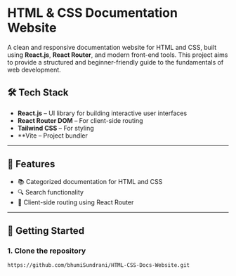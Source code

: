 # HTML & CSS Documentation Website

A clean and responsive documentation website for HTML and CSS, built using **React.js**, **React Router**, and modern front-end tools. This project aims to provide a structured and beginner-friendly guide to the fundamentals of web development.

## 🛠️ Tech Stack

- **React.js** – UI library for building interactive user interfaces
- **React Router DOM** – For client-side routing
- **Tailwind CSS** – For styling
- **Vite – Project bundler

---

## 📁 Features

- 📚 Categorized documentation for HTML and CSS
- 🔍 Search functionality
- 🧭 Client-side routing using React Router

---


## 🚀 Getting Started

### 1. Clone the repository

```bash
https://github.com/bhumiSundrani/HTML-CSS-Docs-Website.git

